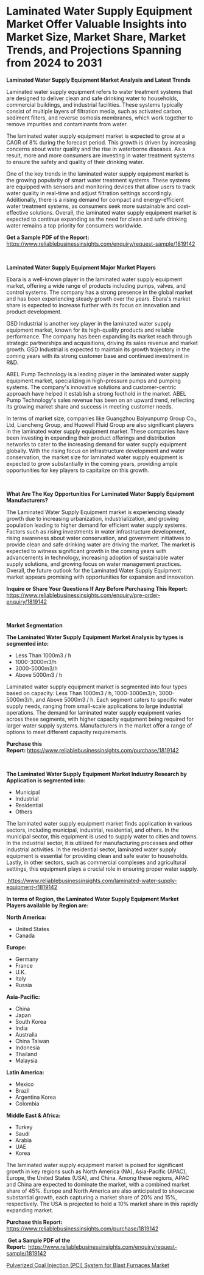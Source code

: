 <p><h1>Laminated Water Supply Equipment Market Offer Valuable Insights into Market Size, Market Share, Market Trends, and Projections Spanning from 2024 to 2031</h1></p><p><strong>Laminated Water Supply Equipment Market Analysis and Latest Trends</strong></p>
<p><p>Laminated water supply equipment refers to water treatment systems that are designed to deliver clean and safe drinking water to households, commercial buildings, and industrial facilities. These systems typically consist of multiple layers of filtration media, such as activated carbon, sediment filters, and reverse osmosis membranes, which work together to remove impurities and contaminants from water.</p><p>The laminated water supply equipment market is expected to grow at a CAGR of 8% during the forecast period. This growth is driven by increasing concerns about water quality and the rise in waterborne diseases. As a result, more and more consumers are investing in water treatment systems to ensure the safety and quality of their drinking water.</p><p>One of the key trends in the laminated water supply equipment market is the growing popularity of smart water treatment systems. These systems are equipped with sensors and monitoring devices that allow users to track water quality in real-time and adjust filtration settings accordingly. Additionally, there is a rising demand for compact and energy-efficient water treatment systems, as consumers seek more sustainable and cost-effective solutions. Overall, the laminated water supply equipment market is expected to continue expanding as the need for clean and safe drinking water remains a top priority for consumers worldwide.</p></p>
<p><strong>Get a Sample PDF of the Report:&nbsp;</strong> <a href="https://www.reliablebusinessinsights.com/enquiry/request-sample/1819142">https://www.reliablebusinessinsights.com/enquiry/request-sample/1819142</a></p>
<p>&nbsp;</p>
<p><strong>Laminated Water Supply Equipment Major Market Players</strong></p>
<p><p>Ebara is a well-known player in the laminated water supply equipment market, offering a wide range of products including pumps, valves, and control systems. The company has a strong presence in the global market and has been experiencing steady growth over the years. Ebara's market share is expected to increase further with its focus on innovation and product development.</p><p>GSD Industrial is another key player in the laminated water supply equipment market, known for its high-quality products and reliable performance. The company has been expanding its market reach through strategic partnerships and acquisitions, driving its sales revenue and market growth. GSD Industrial is expected to maintain its growth trajectory in the coming years with its strong customer base and continued investment in R&D.</p><p>ABEL Pump Technology is a leading player in the laminated water supply equipment market, specializing in high-pressure pumps and pumping systems. The company's innovative solutions and customer-centric approach have helped it establish a strong foothold in the market. ABEL Pump Technology's sales revenue has been on an upward trend, reflecting its growing market share and success in meeting customer needs.</p><p>In terms of market size, companies like Guangzhou Baiyunpump Group Co., Ltd, Liancheng Group, and Huowell Fluid Group are also significant players in the laminated water supply equipment market. These companies have been investing in expanding their product offerings and distribution networks to cater to the increasing demand for water supply equipment globally. With the rising focus on infrastructure development and water conservation, the market size for laminated water supply equipment is expected to grow substantially in the coming years, providing ample opportunities for key players to capitalize on this growth.</p></p>
<p>&nbsp;</p>
<p><strong>What Are The Key Opportunities For Laminated Water Supply Equipment Manufacturers?</strong></p>
<p><p>The Laminated Water Supply Equipment market is experiencing steady growth due to increasing urbanization, industrialization, and growing population leading to higher demand for efficient water supply systems. Factors such as rising investments in water infrastructure development, rising awareness about water conservation, and government initiatives to provide clean and safe drinking water are driving the market. The market is expected to witness significant growth in the coming years with advancements in technology, increasing adoption of sustainable water supply solutions, and growing focus on water management practices. Overall, the future outlook for the Laminated Water Supply Equipment market appears promising with opportunities for expansion and innovation.</p></p>
<p><strong>Inquire or Share Your Questions If Any Before Purchasing This Report:</strong> <a href="https://www.reliablebusinessinsights.com/enquiry/pre-order-enquiry/1819142">https://www.reliablebusinessinsights.com/enquiry/pre-order-enquiry/1819142</a></p>
<p>&nbsp;</p>
<p><strong>Market Segmentation</strong></p>
<p><strong>The Laminated Water Supply Equipment Market Analysis by types is segmented into:</strong></p>
<p><ul><li>Less Than 1000m3 / h</li><li>1000-3000m3/h</li><li>3000-5000m3/h</li><li>Above 5000m3 / h</li></ul></p>
<p><p>Laminated water supply equipment market is segmented into four types based on capacity: Less Than 1000m3 / h, 1000-3000m3/h, 3000-5000m3/h, and Above 5000m3 / h. Each segment caters to specific water supply needs, ranging from small-scale applications to large industrial operations. The demand for laminated water supply equipment varies across these segments, with higher capacity equipment being required for larger water supply systems. Manufacturers in the market offer a range of options to meet different capacity requirements.</p></p>
<p><strong>Purchase this Report:&nbsp;</strong><a href="https://www.reliablebusinessinsights.com/purchase/1819142">https://www.reliablebusinessinsights.com/purchase/1819142</a></p>
<p>&nbsp;</p>
<p><strong>The Laminated Water Supply Equipment Market Industry Research by Application is segmented into:</strong></p>
<p><ul><li>Municipal</li><li>Industrial</li><li>Residential</li><li>Others</li></ul></p>
<p><p>The laminated water supply equipment market finds application in various sectors, including municipal, industrial, residential, and others. In the municipal sector, this equipment is used to supply water to cities and towns. In the industrial sector, it is utilized for manufacturing processes and other industrial activities. In the residential sector, laminated water supply equipment is essential for providing clean and safe water to households. Lastly, in other sectors, such as commercial complexes and agricultural settings, this equipment plays a crucial role in ensuring proper water supply.</p></p>
<p><a href="https://www.reliablebusinessinsights.com/laminated-water-supply-equipment-r1819142">&nbsp;https://www.reliablebusinessinsights.com/laminated-water-supply-equipment-r1819142</a></p>
<p><strong>In terms of Region, the Laminated Water Supply Equipment Market Players available by Region are:</strong></p>
<p>
    <p> <strong> North America: </strong>
        <ul>
            <li>United States</li>
            <li>Canada</li>
        </ul>
        </p> 
    <p> <strong> Europe: </strong>
        <ul>
            <li>Germany</li>
            <li>France</li>
            <li>U.K.</li>
            <li>Italy</li>
            <li>Russia</li>
        </ul>
        </p> 
    <p> <strong> Asia-Pacific: </strong>
        <ul>
            <li>China</li>
            <li>Japan</li>
            <li>South Korea</li>
            <li>India</li>
            <li>Australia</li>
            <li>China Taiwan</li>
            <li>Indonesia</li>
            <li>Thailand</li>
            <li>Malaysia</li>
        </ul>
        </p> 
    <p> <strong> Latin America: </strong>
        <ul>
            <li>Mexico</li>
            <li>Brazil</li>
            <li>Argentina Korea</li>
            <li>Colombia</li>
        </ul>
        </p> 
    <p> <strong> Middle East & Africa: </strong>
        <ul>
            <li>Turkey</li>
            <li>Saudi</li>
            <li>Arabia</li>
            <li>UAE</li>
            <li>Korea</li>
        </ul>
    </p>
    </p>
<p><p>The laminated water supply equipment market is poised for significant growth in key regions such as North America (NA), Asia-Pacific (APAC), Europe, the United States (USA), and China. Among these regions, APAC and China are expected to dominate the market, with a combined market share of 45%. Europe and North America are also anticipated to showcase substantial growth, each capturing a market share of 20% and 15%, respectively. The USA is projected to hold a 10% market share in this rapidly expanding market.</p></p>
<p><strong>Purchase this Report: </strong><a href="https://www.reliablebusinessinsights.com/purchase/1819142">https://www.reliablebusinessinsights.com/purchase/1819142</a></p>
<p>&nbsp;<strong>Get a Sample PDF of the Report:&nbsp;&nbsp;</strong><a href="https://www.reliablebusinessinsights.com/enquiry/request-sample/1819142">https://www.reliablebusinessinsights.com/enquiry/request-sample/1819142</a></p>
<p><strong></strong></p>
<p><p><a href="https://github.com/IkeSchumm04/Market-Research-Report-List-1/blob/main/pulverized-coal-injection-pci-system-for-blast-furnaces-market.md">Pulverized Coal Injection (PCI) System for Blast Furnaces Market</a></p></p>